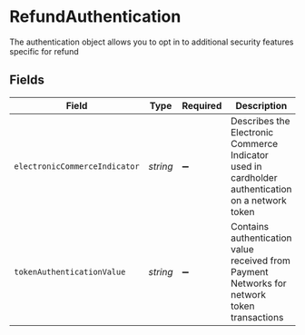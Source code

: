 # RefundAuthentication

The authentication object allows you to opt in to additional security features specific for refund


## Fields

| Field                                                                                            | Type                                                                                             | Required                                                                                         | Description                                                                                      | Example                                                                                          |
| ------------------------------------------------------------------------------------------------ | ------------------------------------------------------------------------------------------------ | ------------------------------------------------------------------------------------------------ | ------------------------------------------------------------------------------------------------ | ------------------------------------------------------------------------------------------------ |
| `electronicCommerceIndicator`                                                                    | *string*                                                                                         | :heavy_minus_sign:                                                                               | Describes the Electronic Commerce Indicator used in cardholder authentication on a network token | 05                                                                                               |
| `tokenAuthenticationValue`                                                                       | *string*                                                                                         | :heavy_minus_sign:                                                                               | Contains authentication value received from Payment Networks for network token transactions      |                                                                                                  |